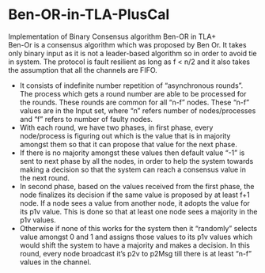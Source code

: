 # Ben-OR-in-TLA-PlusCal
Implementation of Binary Consensus algorithm Ben-OR in TLA+  
Ben-Or is a consensus algorithm which was proposed by Ben Or. It takes only binary input as it is not a leader-based algorithm so in order to avoid tie in system. The protocol is fault resilient as long as f < n/2 and it also takes the assumption that all the channels are FIFO.   
- It consists of indefinite number repetition of “asynchronous rounds”. The process which gets a round number are able to be processed for the rounds. These rounds are common for all “n-f” nodes. These “n-f” values are in the Input set, where “n” refers number of nodes/processes and “f” refers to number of faulty nodes.  
- With each round, we have two phases, in first phase, every node/process is figuring out which is the value that is in majority amongst them so that it can propose that value for the next phase. 
- If there is no majority amongst these values then default value “-1” is sent to next phase by all the nodes, in order to help the system towards making a decision so that the system can reach a consensus value in the next round.  
- In second phase, based on the values received from the first phase, the node finalizes its decision if the same value is proposed by at least f+1 node. If a node sees a value from another node, it adopts the value for its p1v value. This is done so that at least one node sees a majority in the p1v values.   
- Otherwise if none of this works for the system then it “randomly” selects value amongst 0 and 1 and assigns those values to its p1v values which would shift the system to have a majority and
makes a decision. In this round, every node broadcast it’s p2v to p2Msg till there is at least “n-f” values in the channel.

